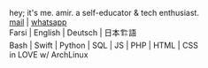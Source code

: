 hey; it's me. amir. a self-educator & tech enthusiast.<br />
<a href="mailto:theamirghs@protonmail.com">mail</a> | <a href="https://wa.me/982188374320">whatsapp</a><br />
Farsi | English | Deutsch | 日本🏗語<br />
Bash | Swift | Python | SQL | JS | PHP | HTML | CSS<br />
in LOVE w/ ArchLinux
